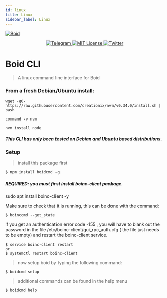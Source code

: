 ```yaml
---
id: linux
title: Linux
sidebar_label: Linux
---
```

<a href="https://www.boid.com/"><img src="https://raw.githubusercontent.com/Boid-John/eos-airdrops/master/logos/BoidLogo-lg.png" title="Boid" alt="Boid"></a>

<p align="center">
    <a href="https://t.me/Boidcom_official">
        <img src="https://img.shields.io/discord/431917998102675485.svg" alt="Telegram">
    </a>
    <a href="LICENSE">
        <img src="https://img.shields.io/badge/license-MIT-brightgreen.svg" alt="MIT License">
    </a>
    <a href="https://twitter.com/boidcom">
        <img src="https://img.shields.io/twitter/url/http/shields.io.svg?style=social&style=plastic" alt="Twitter">
    </a>
</p>


# Boid CLI

> A linux command line interface for Boid 

### From a fresh Debian/Ubuntu install:
```shell
wget -qO- https://raw.githubusercontent.com/creationix/nvm/v0.34.0/install.sh | bash

command -v nvm

nvm install node
```
##### This CLI has only been tested on Debian and Ubuntu based distributions.


### Setup

> install this package first

```shell
$ npm install boidcmd -g
```

##### REQUIRED: you must first install boinc-client package. 
sudo apt install boinc-client -y

Make sure to check that it is running, this can be done with the command:
```shell
$ boinccmd --get_state
```
if you get an authentication error code -155 , you will have to blank out the password
in the file /etc/boinc-client/gui_rpc_auth.cfg ( the file just needs to be empty)
and restart the boinc-client service.

```shell
$ service boinc-client restart
or
$ systemctl restart boinc-client
```

> now setup boid by typing the following command:

```shell
$ boidcmd setup
```

> additional commands can be found in the help menu

```shell
$ boidcmd help
```
